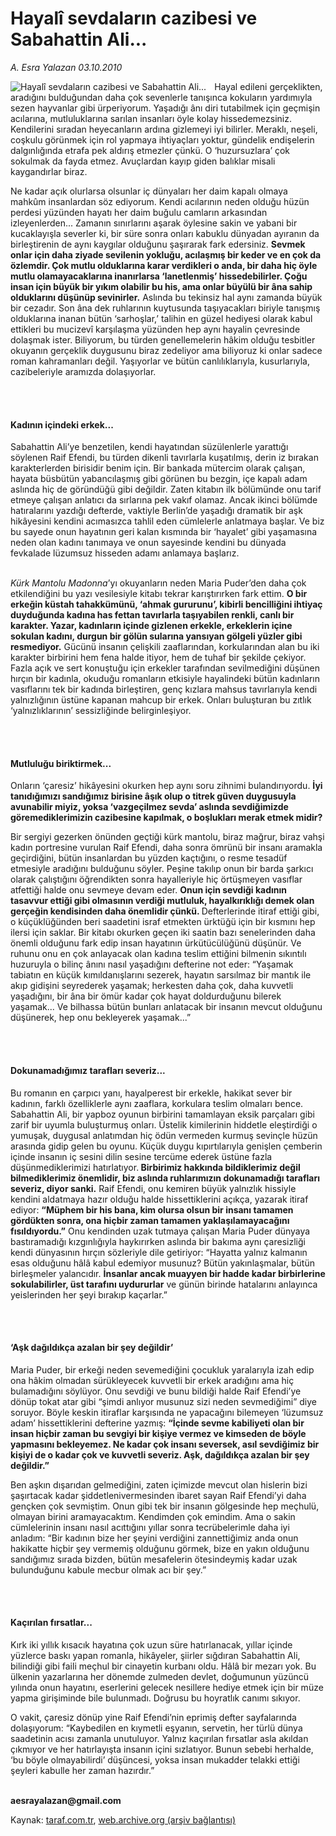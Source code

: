 # Hayalî sevdaların cazibesi ve Sabahattin Ali...

*A. Esra Yalazan 03.10.2010*

<div class="yazi"><img align="left" alt="Hayalî sevdaların cazibesi ve Sabahattin Ali..." border="0" src="http://www.taraf.com.tr/fotoraflar/makaleler/hayali-sevdalarin-cazibesi-ve-sabahattin-ali_266_orijinal.jpg" style="border-right-width:10px; border-color:#FFFFFF"/><p>Hayal edileni gerçeklikten, aradığını bulduğundan daha çok sevenlerle tanışınca kokuların yardımıyla sezen hayvanlar gibi ürperiyorum. Yaşadığı ânı diri tutabilmek için geçmişin acılarına, mutluluklarına sarılan insanları öyle kolay hissedemezsiniz. Kendilerini sıradan heyecanların ardına gizlemeyi iyi bilirler. Meraklı, neşeli, coşkulu görünmek için rol yapmaya ihtiyaçları yoktur, gündelik endişelerin dalgınlığında etrafa pek aldırış etmezler çünkü. O ‘huzursuzlara’ çok sokulmak da fayda etmez. Avuçlardan kayıp giden balıklar misali kaygandırlar biraz. </p>
<p>Ne kadar açık olurlarsa olsunlar iç dünyaları her daim kapalı olmaya mahkûm insanlardan söz ediyorum. Kendi acılarının neden olduğu hüzün perdesi yüzünden hayatı her daim buğulu camların arkasından izleyenlerden... Zamanın sınırlarını aşarak öylesine sakin ve yabani bir kucaklayışla severler ki, bir süre sonra onları kabuklu dünyadan ayıranın da birleştirenin de aynı kaygılar olduğunu şaşırarak fark edersiniz. <b>Sevmek onlar için daha ziyade sevilenin yokluğu, acılaşmış bir keder ve en çok da özlemdir. Çok mutlu olduklarına karar verdikleri o anda, bir daha hiç öyle mutlu olamayacaklarına inanırlarsa ‘lanetlenmiş’ hissedebilirler. Çoğu insan için büyük bir yıkım olabilir bu his, ama onlar büyülü bir âna sahip olduklarını düşünüp sevinirler.</b> Aslında bu tekinsiz hal aynı zamanda büyük bir cezadır. Son âna dek ruhlarının kuytusunda taşıyacakları biriyle tanışmış olduklarına inanan bütün ‘sarhoşlar,’ talihin en güzel hediyesi olarak kabul ettikleri bu mucizevî karşılaşma yüzünden hep aynı hayalin çevresinde dolaşmak ister. Biliyorum, bu türden genellemelerin hâkim olduğu tesbitler okuyanın gerçeklik duygusunu biraz zedeliyor ama biliyoruz ki onlar sadece roman kahramanları değil. Yaşıyorlar ve bütün canlılıklarıyla, kusurlarıyla, cazibeleriyle aramızda dolaşıyorlar. </p>
<p><b> </b></p>
<h4><br/>Kadının içindeki erkek...</h4>
<p>Sabahattin Ali’ye benzetilen, kendi hayatından süzülenlerle yarattığı söylenen Raif Efendi, bu türden dikenli tavırlarla kuşatılmış, derin iz bırakan karakterlerden birisidir benim için. Bir bankada mütercim olarak çalışan, hayata büsbütün yabancılaşmış gibi görünen bu bezgin, içe kapalı adam aslında hiç de göründüğü gibi değildir. Zaten kitabın ilk bölümünde onu tarif etmeye çalışan anlatıcı da sırlarına pek vakıf olamaz. Ancak ikinci bölümde hatıralarını yazdığı defterde, vaktiyle Berlin’de yaşadığı dramatik bir aşk hikâyesini kendini acımasızca tahlil eden cümlelerle anlatmaya başlar. Ve biz bu sayede onun hayatının geri kalan kısmında bir ‘hayalet’ gibi yaşamasına neden olan kadını tanımaya ve onun sayesinde kendini bu dünyada fevkalade lüzumsuz hisseden adamı anlamaya başlarız. </p>
<p><i><br/>Kürk Mantolu Madonna</i>’yı okuyanların neden Maria Puder’den daha çok etkilendiğini bu yazı vesilesiyle kitabı tekrar karıştırırken fark ettim. <b>O bir erkeğin küstah tahakkümünü, ‘ahmak gururunu’, kibirli bencilliğini ihtiyaç duyduğunda kadına has fettan tavırlarla taşıyabilen renkli, canlı bir karakter. Yazar, kadınların içinde gizlenen erkekle, erkeklerin içine sokulan kadını, durgun bir gölün sularına yansıyan gölgeli yüzler gibi resmediyor.</b> Gücünü insanın çelişkili zaaflarından, korkularından alan bu iki karakter birbirini hem fena halde itiyor, hem de tuhaf bir şekilde çekiyor. Fazla açık ve sert konuştuğu için erkekler tarafından sevilmediğini düşünen hırçın bir kadınla, okuduğu romanların etkisiyle hayalindeki bütün kadınların vasıflarını tek bir kadında birleştiren, genç kızlara mahsus tavırlarıyla kendi yalnızlığının üstüne kapanan mahcup bir erkek. Onları buluşturan bu zıtlık ‘yalnızlıklarının’ sessizliğinde belirginleşiyor. </p>
<p><b> </b></p>
<h4><br/>Mutluluğu biriktirmek...</h4>
<p>Onların ‘çaresiz’ hikâyesini okurken hep aynı soru zihnimi bulandırıyordu. <b>İyi tanıdığımızı sandığımız birisine âşık olup o titrek güven duygusuyla avunabilir miyiz, yoksa ‘vazgeçilmez sevda’ aslında sevdiğimizde göremediklerimizin cazibesine kapılmak, o boşlukları merak etmek midir? </b></p>
<p>Bir sergiyi gezerken önünden geçtiği kürk mantolu, biraz mağrur, biraz vahşi kadın portresine vurulan Raif Efendi, daha sonra ömrünü bir insanı aramakla geçirdiğini, bütün insanlardan bu yüzden kaçtığını, o resme tesadüf etmesiyle aradığını bulduğunu söyler. Peşine takılıp onun bir barda şarkıcı olarak çalıştığını öğrendikten sonra hayalleriyle hiç örtüşmeyen vasıflar atfettiği halde onu sevmeye devam eder. <b>Onun için sevdiği kadının tasavvur ettiği gibi olmasının verdiği mutluluk, hayalkırıklığı demek olan gerçeğin kendisinden daha önemlidir çünkü. </b>Defterlerinde itiraf ettiği gibi, o küçüklüğünden beri saadetini israf etmekten ürktüğü için bir kısmını hep ilersi için saklar. Bir kitabı okurken geçen iki saatin bazı senelerinden daha önemli olduğunu fark edip insan hayatının ürkütücülüğünü düşünür. Ve ruhunu onu en çok anlayacak olan kadına teslim ettiğini bilmenin sıkıntılı huzuruyla o bilinç ânını nasıl yaşadığını defterine not eder: “Yaşamak tabiatın en küçük kımıldanışlarını sezerek, hayatın sarsılmaz bir mantık ile akıp gidişini seyrederek yaşamak; herkesten daha çok, daha kuvvetli yaşadığını, bir âna bir ömür kadar çok hayat doldurduğunu bilerek yaşamak... Ve bilhassa bütün bunları anlatacak bir insanın mevcut olduğunu düşünerek, hep onu bekleyerek yaşamak...” </p>
<p><b> </b></p>
<h4><br/>Dokunamadığımız tarafları severiz...</h4>
<p>Bu romanın en çarpıcı yanı, hayalperest bir erkekle, hakikat sever bir kadının, farklı özelliklerle aynı zaaflara, korkulara teslim olmaları bence. Sabahattin Ali, bir yapboz oyunun birbirini tamamlayan eksik parçaları gibi zarif bir uyumla buluşturmuş onları. Üstelik kimilerinin hiddetle eleştirdiği o yumuşak, duygusal anlatımdan hiç ödün vermeden kurmuş sevinçle hüzün arasında gidip gelen bu oyunu. Küçük duygu kıpırtılarıyla genişlen çemberin içinde insanın iç sesini dilin sesine tercüme ederek üstüne fazla düşünmediklerimizi hatırlatıyor.<b> Birbirimiz hakkında bildiklerimiz değil bilmediklerimiz önemlidir, biz aslında ruhlarımızın dokunamadığı tarafları severiz, diyor sanki.</b> Raif Efendi, onu kemiren büyük yalnızlık hissiyle kendini aldatmaya hazır olduğu halde hissettiklerini açıkça, yazarak itiraf ediyor: <b>“Müphem bir his bana, kim olursa olsun bir insanı tamamen gördükten sonra, ona hiçbir zaman tamamen yaklaşılamayacağını fısıldıyordu.”</b> Onu kendinden uzak tutmaya çalışan Maria Puder dünyaya bastıramadığı kızgınlığıyla haykırırken aslında bir bakıma aynı çaresizliği kendi dünyasının hırçın sözleriyle dile getiriyor: “Hayatta yalnız kalmanın esas olduğunu hâlâ kabul edemiyor musunuz? Bütün yakınlaşmalar, bütün birleşmeler yalancıdır. <b>İnsanlar ancak muayyen bir hadde kadar birbirlerine sokulabilirler, üst tarafını uydururlar</b> ve günün birinde hatalarını anlayınca yeislerinden her şeyi bırakıp kaçarlar.” </p>
<p><b> </b></p>
<h4><br/>‘Aşk dağıldıkça azalan bir şey değildir’ </h4>
<p>Maria Puder, bir erkeği neden sevemediğini çocukluk yaralarıyla izah edip ona hâkim olmadan sürükleyecek kuvvetli bir erkek aradığını ama hiç bulamadığını söylüyor. Onu sevdiği ve bunu bildiği halde Raif Efendi’ye dönüp tokat atar gibi “şimdi anlıyor musunuz sizi neden sevmediğimi” diye soruyor. Böyle keskin itiraflar karşısında ne yapacağını bilemeyen ‘lüzumsuz adam’ hissettiklerini defterine yazmış: <b>“İçinde sevme kabiliyeti olan bir insan hiçbir zaman bu sevgiyi bir kişiye vermez ve kimseden de böyle yapmasını bekleyemez. Ne kadar çok insanı seversek, asıl sevdiğimiz bir kişiyi de o kadar çok ve kuvvetli severiz. Aşk, dağıldıkça azalan bir şey değildir.”</b> </p>
<p>Ben aşkın dışarıdan gelmediğini, zaten içimizde mevcut olan hislerin bizi şaşırtacak kadar şiddetlenivermesinden ibaret sayan Raif Efendi’yi daha gençken çok sevmiştim. Onun gibi tek bir insanın gölgesinde hep meçhulü, olmayan birini aramayacaktım. Kendimden çok emindim. Ama o sakin cümlelerinin insanı nasıl acıttığını yıllar sonra tecrübelerimle daha iyi anladım: “Bir kadının bize her şeyini verdiğini zannettiğimiz anda onun hakikatte hiçbir şey vermemiş olduğunu görmek, bize en yakın olduğunu sandığımız sırada bizden, bütün mesafelerin ötesindeymiş kadar uzak bulunduğunu kabule mecbur olmak acı bir şey.” </p>
<p><b> </b></p>
<h4><br/>Kaçırılan fırsatlar...</h4>
<p>Kırk iki yıllık kısacık hayatına çok uzun süre hatırlanacak, yıllar içinde yüzlerce baskı yapan romanla, hikâyeler, şiirler sığdıran Sabahattin Ali, bilindiği gibi faili meçhul bir cinayetin kurbanı oldu. Hâlâ bir mezarı yok. Bu ülkenin yazarlarına her dönemde zulmeden devlet, doğumunun yüzüncü yılında onun hayatını, eserlerini gelecek nesillere hediye etmek için bir müze yapma girişiminde bile bulunmadı. Doğrusu bu hoyratlık canımı sıkıyor. </p>
<p>O vakit, çaresiz dönüp yine Raif Efendi’nin eprimiş defter sayfalarında dolaşıyorum: “Kaybedilen en kıymetli eşyanın, servetin, her türlü dünya saadetinin acısı zamanla unutuluyor. Yalnız kaçırılan fırsatlar asla akıldan çıkmıyor ve her hatırlayışta insanın içini sızlatıyor. Bunun sebebi herhalde, ‘bu böyle olmayabilirdi’ düşüncesi, yoksa insan mukadder telakki ettiği şeyleri kabulle her zaman hazırdır.”</p>
<p><b><br/>aesrayalazan@gmail.com</b></p></div>

Kaynak: [taraf.com.tr](http://www.taraf.com.tr:80/a-esra-yalazan/makale-hayali-sevdalarin-cazibesi-ve-sabahattin-ali.htm), [web.archive.org (arşiv bağlantısı)](http://web.archive.org/web/20101006104103/http://www.taraf.com.tr:80/a-esra-yalazan/makale-hayali-sevdalarin-cazibesi-ve-sabahattin-ali.htm)

